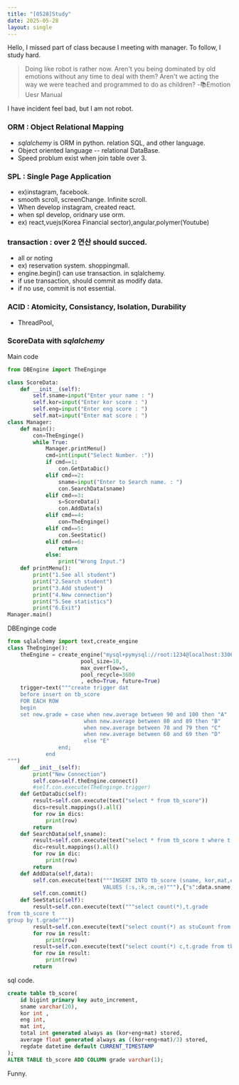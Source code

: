 ```yaml
---
title: "[0528]Study"
date: 2025-05-28
layout: single
---
```

Hello, I missed part of class because I meeting with manager.
To follow, I study hard. 

> Doing like robot is rather now. Aren't you being dominated by old emotions without any time to deal with them? Aren't we acting the way we were teached and programmed to do as children? -📚Emotion Uesr Manual

I have incident feel bad, but I am not robot.

### ORM : Object Relational Mapping
- *sqlalchemy* is ORM in python. relation SQL, and other language.
- Object oriented language -- relational DataBase.
- Speed problum exist when join table over 3.
### SPL : Single Page Application
- ex)instagram, facebook.
- smooth scroll, screenChange. Infinite scroll.
- When develop instagram, created react.
- when spl develop, oridnary use orm.
- ex) react,vuejs(Korea Financial sector),angular,polymer(Youtube)
### transaction : over 2 연산 should succed.
- all or noting
- ex) reservation system. shoppingmall.
- engine.begin() can use transaction. in sqlalchemy.
- if use transaction, should commit as modify data.
- if no use, commit is not essential.
### ACID : Atomicity, Consistancy, Isolation, Durability
- ThreadPool,


### ScoreData with *sqlalchemy*
Main code
```py
from DBEngine import TheEnginge

class ScoreData:
    def __init__(self):
        self.sname=input("Enter your name : ")
        self.kor=input("Enter kor score : ")
        self.eng=input("Enter eng score : ")
        self.mat=input("Enter mat score : ")
class Manager:
    def main():
        con=TheEnginge()
        while True:
            Manager.printMenu()
            cmd=int(input("Select Number. :"))
            if cmd==1:
                con.GetDataDic()
            elif cmd==2:
                sname=input("Enter to Search name. : ")
                con.SearchData(sname)
            elif cmd==3:
                s=ScoreData()
                con.AddData(s)
            elif cmd==4:
                con=TheEnginge()
            elif cmd==5:
                con.SeeStatic()
            elif cmd==6:
                return
            else:
                print("Wrong Input.")
    def printMenu():
        print("1.See all student")
        print("2.Search student")
        print("3.Add student")
        print("4.New connection")
        print("5.See statistics")
        print("6.Exit")
Manager.main()
```

DBEnginge code
```py
from sqlalchemy import text,create_engine
class TheEnginge():
    theEngine = create_engine("mysql+pymysql://root:1234@localhost:3306/mydb2",
                       pool_size=10,
                       max_overflow=5,
                       pool_recycle=3600
                       , echo=True, future=True)
    trigger=text("""create trigger dat
    before insert on tb_score
	FOR EACH ROW
    begin
	set new.grade = case when new.average between 90 and 100 then "A"
						when new.average between 80 and 89 then "B"
						when new.average between 70 and 79 then "C"
						when new.average between 60 and 69 then "D"
						else "E"
				end;
            end
""")
    def __init__(self):
        print("New Connection")
        self.con=self.theEngine.connect()
        #self.con.execute(TheEnginge.trigger)
    def GetDataDic(self):
        result=self.con.execute(text("select * from tb_score"))
        dics=result.mappings().all()
        for row in dics:
            print(row)
        return
    def SearchData(self,sname):
        result=self.con.execute(text("select * from tb_score t where t.sname=:sname"),{"sname":sname})
        dic=result.mappings().all()
        for row in dic:
            print(row)
        return
    def AddData(self,data):
        self.con.execute(text("""INSERT INTO tb_score (sname, kor,mat,eng) 
                              VALUES (:s,:k,:m,:e)"""),{"s":data.sname,"k":data.kor,"m":data.mat,"e":data.eng})
        self.con.commit()
    def SeeStatic(self):
        result=self.con.execute(text("""select count(*),t.grade
from tb_score t 
group by t.grade"""))
        result=self.con.execute(text("select count(*) as stuCount from tb_score"))
        for row in result:
            print(row)
        result=self.con.execute(text("select count(*) c,t.grade from tb_score t group by t.grade"))
        for row in result:
            print(row)
        return
```
sql code.
```sql
create table tb_score(
	id bigint primary key auto_increment,
	sname varchar(20),
	kor int ,
	eng int,
	mat int,
	total int generated always as (kor+eng+mat) stored,
	average float generated always as ((kor+eng+mat)/3) stored,
	regdate datetime default CURRENT_TIMESTAMP
);
ALTER TABLE tb_score ADD COLUMN grade varchar(1);
```
Funny.

